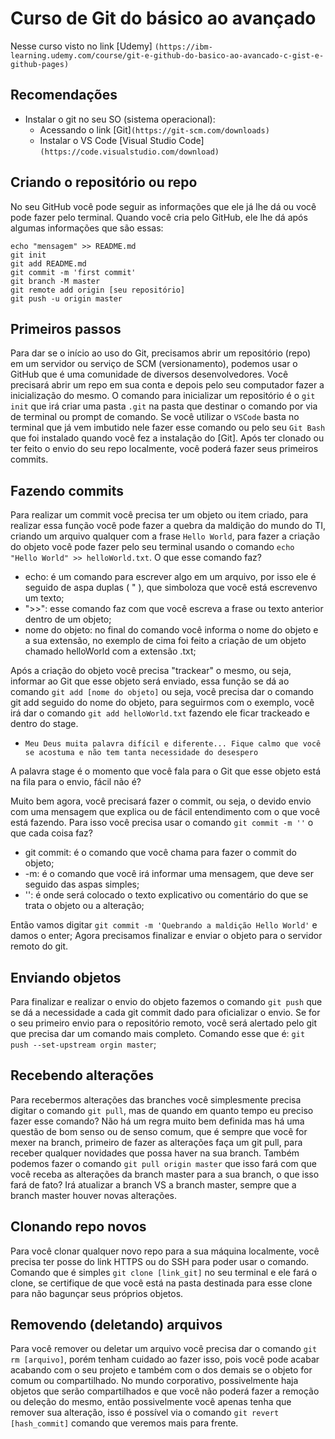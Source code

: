 # Curso de Git do básico ao avançado
Nesse curso visto no link [Udemy] `(https://ibm-learning.udemy.com/course/git-e-github-do-basico-ao-avancado-c-gist-e-github-pages)`

## Recomendações
- Instalar o git no seu SO (sistema operacional):
    - Acessando o link [Git]`(https://git-scm.com/downloads)`
    - Instalar o VS Code [Visual Studio Code]`(https://code.visualstudio.com/download)`

## Criando o repositório ou repo

No seu GitHub você pode seguir as informações que ele já lhe dá ou você pode fazer pelo terminal.
Quando você cria pelo GitHub, ele lhe dá após algumas informações que são essas:
```
echo "mensagem" >> README.md
git init
git add README.md
git commit -m 'first commit'
git branch -M master
git remote add origin [seu repositório]
git push -u origin master
```

## Primeiros passos
Para dar se o início ao uso do Git, precisamos abrir um repositório (repo) em um servidor ou serviço de SCM (versionamento), podemos usar o GitHub que é uma comunidade de diversos desenvolvedores.
Você precisará abrir um repo em sua conta e depois pelo seu computador fazer a inicialização do mesmo.
O comando para inicializar um repositório é o ```git init``` que irá criar uma pasta ```.git``` na pasta que destinar o comando por via de terminal ou prompt de comando.
Se você utilizar o ```VSCode``` basta no terminal que já vem imbutido nele fazer esse comando ou pelo seu ```Git Bash``` que foi instalado quando você fez a instalação do [Git].
Após ter clonado ou ter feito o envio do seu repo localmente, você poderá fazer seus primeiros commits.

## Fazendo commits
Para realizar um commit você precisa ter um objeto ou item criado, para realizar essa função você pode fazer a quebra da maldição do mundo do TI, criando um arquivo qualquer com a frase ```Hello World```, para fazer a criação do objeto você pode fazer pelo seu terminal usando o comando ```echo "Hello World" >> helloWorld.txt```.
O que esse comando faz?
- echo: é um comando para escrever algo em um arquivo, por isso ele é seguido de aspa duplas ( " ), que simboloza que você está escrevenvo um texto;
- ">>": esse comando faz com que você escreva a frase ou texto anterior dentro de um objeto;
- nome do objeto: no final do comando você informa o nome do objeto e a sua extensão, no exemplo de cima foi feito a criação de um objeto chamado helloWorld com a extensão .txt;

Após a criação do objeto você precisa "trackear" o mesmo, ou seja, informar ao Git que esse objeto será enviado, essa função se dá ao comando ```git add [nome do objeto]``` ou seja, você precisa dar o comando git add seguido do nome do objeto, para seguirmos com o exemplo, você irá dar o comando ```git add helloWorld.txt``` fazendo ele ficar trackeado e dentro do stage. 
- ```Meu Deus muita palavra difícil e diferente... Fique calmo que você se acostuma e não tem tanta necessidade do desespero```

A palavra stage é o momento que você fala para o Git que esse objeto está na fila para o envio, fácil não é?

Muito bem agora, você precisará fazer o commit, ou seja, o devido envio com uma mensagem que explica ou de fácil entendimento com o que você está fazendo.
Para isso você precisa usar o comando ```git commit -m ''``` o que cada coisa faz?
- git commit: é o comando que você chama para fazer o commit do objeto;
- -m: é o comando que você irá informar uma mensagem, que deve ser seguido das aspas simples;
- '': é onde será colocado o texto explicativo ou comentário do que se trata o objeto ou a alteração;

Então vamos digitar ```git commit -m 'Quebrando a maldição Hello World'``` e damos o enter;
Agora precisamos finalizar e enviar o objeto para o servidor remoto do git.

## Enviando objetos

Para finalizar e realizar o envio do objeto fazemos o comando ```git push``` que se dá a necessidade a cada git commit dado para oficializar o envio.
Se for o seu primeiro envio para o repositório remoto, você será alertado pelo git que precisa dar um comando mais completo.
Comando esse que é: ```git push --set-upstream orgin master```;

## Recebendo alterações

Para recebermos alterações das branches você simplesmente precisa digitar o comando ```git pull```, mas de quando em quanto tempo eu preciso fazer esse comando? Não há um regra muito bem definida mas há uma questão de bom senso ou de senso comum, que é sempre que você for mexer na branch, primeiro de fazer as alterações faça um git pull, para receber qualquer novidades que possa haver na sua branch.
Também podemos fazer o comando ```git pull origin master``` que isso fará com que você receba as alterações da branch master para a sua branch, o que isso fará de fato? Irá atualizar a branch VS a branch master, sempre que a branch master houver novas alterações.

## Clonando repo novos

Para você clonar qualquer novo repo para a sua máquina localmente, você precisa ter posse do link HTTPS ou do SSH para poder usar o comando.
Comando que é simples ```git clone [link_git]``` no seu terminal e ele fará o clone, se certifique de que você está na pasta destinada para esse clone para não bagunçar seus próprios objetos.

## Removendo (deletando) arquivos

Para você remover ou deletar um arquivo você precisa dar o comando ```git rm [arquivo]```, porém tenham cuidado ao fazer isso, pois você pode acabar acabando com o seu projeto e também com o dos demais se o objeto for comum ou compartilhado.
No mundo corporativo, possivelmente haja objetos que serão compartilhados e que você não poderá fazer a remoção ou deleção do mesmo, então possivelmente você apenas tenha que remover sua alteração, isso é possível via o comando ```git revert [hash_commit]``` comando que veremos mais para frente.
